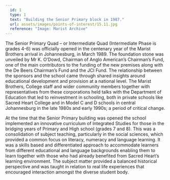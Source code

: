 ```yaml
---
  id: 1
  type: 1
  text: "Building the Senior Primary block in 1987."
  url: assets/images/points-of-interest/15.11.jpg
  reference: "Image: Marist Archive"
---
```

The Senior Primary Quad – or Intermediate Quad (Intermediate Phase is grades 4-6) was officially opened in the centenary year of the Marist Brothers arrival in Johannesburg, in March 1989. The foundation stone was unveiled by Mr K. O’Dowd, Chairman of Anglo American’s Chairman’s Fund, one of the main contributors to the funding of the new premises along with the De Beers Chairman’s Fund and the JCI Fund. The relationship between the sponsors and the school came through shared insights around educational development and provision at a national level. The Marist Brothers, College staff and wider community members together with representatives from these corporations held talks with the Department of Education that led to reinvestment in schooling, both in private schools like Sacred Heart College and in Model C and D schools in central Johannesburg in the late 1980s and early 1990s; a period of critical change.

At the time that the Senior Primary building was opened the school implemented an innovative curriculum of Integrated Studies for those in the bridging years of Primary and High school (grades 7 and 8). This was a consolidation of subject teaching, particularly in the social sciences, which provided a common focus on literacy, numeracy and language learning. It was a skills based and differentiated approach to accommodate learners from different educational and language backgrounds enabling them to learn together with those who had already benefited from Sacred Heart’s learning environment. The subject matter provided a balanced historical perspective and was taught in relation to real life experiences that encouraged interaction amongst the diverse student body. 
